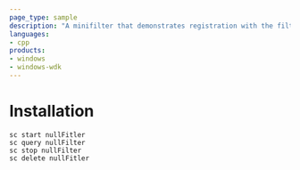 ```yaml
---
page_type: sample
description: "A minifilter that demonstrates registration with the filter manager."
languages:
- cpp
products:
- windows
- windows-wdk
---
```


# Installation
```
sc start nullFitler
sc query nullFilter
sc stop nullFilter
sc delete nullFitler
```
